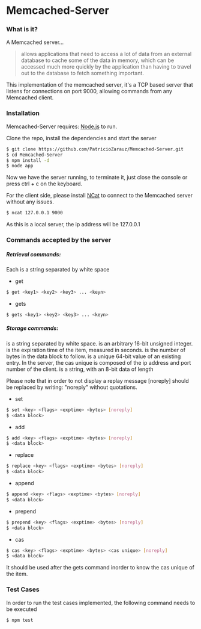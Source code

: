 # Memcached-Server

### What is it?

A Memcached server...

> allows applications that need to access a lot of data from an external database to cache some of the data in memory, which can be accessed much more quickly by the application than having to travel out to the database to fetch something important.

This implementation of the memcached server, it's a TCP based server that listens for connections on port 9000, allowing commands from any Memcached client.

### Installation

Memcached-Server requires: [Node.js](https://nodejs.org/) to run.

Clone the repo, install the dependencies and start the server

```sh
$ git clone https://github.com/PatricioZarauz/Memcached-Server.git
$ cd Memcached-Server
$ npm install -d
$ node app
```

Now we have the server running, to terminate it, just close the console or press ctrl + c on the keyboard.

For the client side, please install [NCat](https://nmap.org/ncat/) to connect to the Memcached server without any issues.

```sh
$ ncat 127.0.0.1 9000
```

As this is a local server, the ip address will be 127.0.0.1

### Commands accepted by the server

##### Retrieval commands:

Each <key> is a string separated by white space

-   get

```sh
$ get <key1> <key2> <key3> ... <keyn>
```

-   gets

```sh
$ gets <key1> <key2> <key3> ... <keyn>
```

##### Storage commands:

<key> is a string separated by white space.
<flags> is an arbitrary 16-bit unsigned integer.
<exptime> is the expiration time of the item, measured in seconds.
<bytes> is the number of bytes in the data block to follow.
<cas unique> is a unique 64-bit value of an existing entry. In the server, the cas unique is composed of the ip address and port number of the client.
<data block> is a string, with an 8-bit data of length

Please note that in order to not display a replay message [noreply] should be replaced by writing: "noreply" without quotations.

-   set

```sh
$ set <key> <flags> <exptime> <bytes> [noreply]
$ <data block>
```

-   add

```sh
$ add <key> <flags> <exptime> <bytes> [noreply]
$ <data block>
```

-   replace

```sh
$ replace <key> <flags> <exptime> <bytes> [noreply]
$ <data block>
```

-   append

```sh
$ append <key> <flags> <exptime> <bytes> [noreply]
$ <data block>
```

-   prepend

```sh
$ prepend <key> <flags> <exptime> <bytes> [noreply]
$ <data block>
```

-   cas

```sh
$ cas <key> <flags> <exptime> <bytes> <cas unique> [noreply]
$ <data block>
```

It should be used after the gets command inorder to know the cas unique of the item.

### Test Cases

In order to run the test cases implemented, the following command needs to be executed

```sh
$ npm test
```
